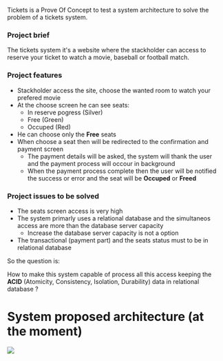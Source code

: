Tickets is a Prove Of Concept to test a system architecture to solve the problem of a tickets system.

### Project brief
 
The tickets system 
it's a website where the stackholder can access to reserve your ticket to watch a movie, baseball or football match.


### Project features

* Stackholder access the site, choose the wanted room to watch your prefered movie
* At the choose screen he can see seats:
	* In reserve pogress (Silver)
	* Free (Green)
	* Occuped (Red)
* He can choose only the **Free** seats
* When choose a seat then will be redirected to the confirmation and payment screen
	* The payment details will be asked, the system will thank the user and the payment process will occour in background
	* When the payment process complete then the user will be notified the success or error and the seat will be **Occuped** or **Freed** 

### Project issues to be solved
* The seats screen access is very high
* The system primarly uses a relational database and the simultaneos access are more than the database server capacity
	* Increase the database server capacity is not a option
* The transactional (payment part) and the seats status must to be in relational database 

So the question is:

How to make this system capable of process all this access keeping the 
**ACID** (Atomicity, Consistency, Isolation, Durability) data in relational database ?

# System proposed architecture (at the moment)
![](https://lh3.googleusercontent.com/wuHwn_g_U3aGKSu3MVvw7unh_Pl8shEHOzaZ-BBYRV23mS-dujzT_BFfgTSIO1QvE48nmN3u1wceMSI7-jS_eBUPErQSTkrzAwSuMNrk1cJTsPmhwD0UiE3nlRlWN7bDQpoWZTGvDqk=w1240-h766-no) 